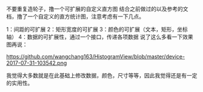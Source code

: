 不要重复造轮子，撸一个可扩展的自定义直方图
结合之前做过的以及参考的文档，撸了一个自定义的直方统计图，注意考虑有一下几点。

1：间距的可扩展 
2：矩形宽度的可扩展 
3：颜色的可扩展（文本，矩形，坐标轴） 
4：数据的可扩展性，通过一个接口，传递各项数据
说了这么多看一下效果图再说：

https://github.com/wangchang163/HistogramView/blob/master/device-2017-07-31-103542.png

我觉得大多数就是在此基础上修改数据，颜色，尺寸等等，因此我觉得还是有一定的实用性。